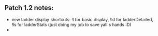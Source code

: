 ## Patch 1.2 notes:
- new ladder display shortcuts: !l for basic display, !ld for ladderDetailed, !ls for ladderStats (just doing my job to save yall's hands :D)
- 

